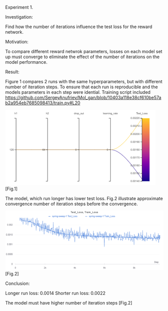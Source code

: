 
Experiment 1.

Investigation:

Find how the number of iterations influence the test loss for the reward network. 

Motivation: 

To compare different reward netwrok parameters, losses on each model set up must converge to eliminate the effect of the number of iterations on the model performance. 

Result: 

Figure 1 compares 2 runs with the same hyperparameters, but with different number of iteration steps. To ensure that each run is reproducible and the models parameters in each step were idential. Training script included https://github.com/SergeyAnufriev/Mol_gan/blob/10403a118e38cf610be57ab2a954eb7685098413/train.py#L20

![alt text](https://github.com/SergeyAnufriev/Mol_gan/blob/master/figures/Fig.1.png)
[Fig.1]

The model, which run longer has lower test loss. Fig.2 illustrate approximate convergence number of iteration steps before the convergence. 

![alt text](https://github.com/SergeyAnufriev/Mol_gan/blob/master/figures/Fig2.png)
[Fig.2]

Conclusion:

Longer  run loss: 0.0014
Shorter run loss: 0.0022

The model must have higher number of iteration steps [Fig.2] 



